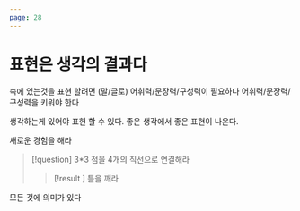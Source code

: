 ```yaml
---
page: 28
---
```

# 표현은 생각의 결과다
속에 있는것을 표현 할려면 (말/글로) 어휘력/문장력/구성력이 필요하다
어휘력/문장력/구성력을 키워야 한다

생각하는게 있어야 표현 할 수 있다.
좋은 생각에서 좋은 표현이 나온다.

새로운 경험을 해라

> [!question]
> 3\*3 점을 4개의 직선으로 연결해라
> > [!result ]
> > 틀을  깨라

모든 것에 의미가 있다
